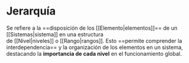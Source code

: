 # Jerarquía

Se refiere a la ==disposición de los [[Elemento|elementos]]== de un [[Sistemas|sistema]] en una estructura de [[Nivel|niveles]] o [[Rango|rangos]]. Esto ==permite comprender la interdependencia== y la organización de los elementos en un sistema, destacando la **importancia de cada nivel** en el funcionamiento global.
